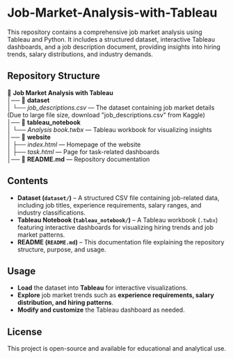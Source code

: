 # Job-Market-Analysis-with-Tableau
This repository contains a comprehensive job market analysis using Tableau and Python. It includes a structured dataset, interactive Tableau dashboards, and a job description document, providing insights into hiring trends, salary distributions, and industry demands.

## Repository Structure  
📂 **Job Market Analysis with Tableau**  
│── 📂 **dataset**  
│   └── *job_descriptions.csv*  — The dataset containing job market details (Due to large file size, download "job_descriptions.csv" from Kaggle)  
│── 📂 **tableau_notebook**  
│   └── *Analysis book.twbx*  — Tableau workbook for visualizing insights  
│── 📂 **website**  
│   ├── *index.html*  — Homepage of the website  
│   ├── *task.html*  — Page for task-related dashboards  
│── 📄 **README.md**  — Repository documentation  



## Contents  

- **Dataset (`dataset/`)** – A structured CSV file containing job-related data, including job titles, experience requirements, salary ranges, and industry classifications.  
- **Tableau Notebook (`tableau_notebook/`)** – A Tableau workbook (`.twbx`) featuring interactive dashboards for visualizing hiring trends and job market patterns.  
- **README (`README.md`)** – This documentation file explaining the repository structure, purpose, and usage.  

## Usage  

- **Load** the dataset into **Tableau** for interactive visualizations.  
- **Explore** job market trends such as **experience requirements, salary distribution, and hiring patterns**.  
- **Modify and customize** the Tableau dashboard as needed.  

## License  

This project is open-source and available for educational and analytical use.  
